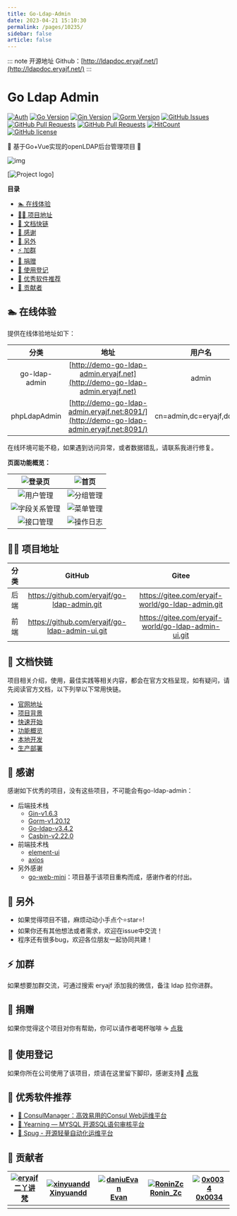 ```yaml
---
title: Go-Ldap-Admin
date: 2023-04-21 15:10:30
permalink: /pages/10235/
sidebar: false
article: false
---
```

::: note 开源地址
Github：[http://ldapdoc.eryajf.net/](http://ldapdoc.eryajf.net/)
::: 
# Go Ldap Admin

[![Auth](https://img.shields.io/badge/Auth-eryajf-ff69b4)](https://github.com/eryajf) [![Go Version](https://img.shields.io/github/go-mod/go-version/eryajf-world/go-ldap-admin)](https://github.com/eryajf/go-ldap-admin) [![Gin Version](https://img.shields.io/badge/Gin-1.6.3-brightgreen)](https://github.com/eryajf/go-ldap-admin) [![Gorm Version](https://img.shields.io/badge/Gorm-1.20.12-brightgreen)](https://github.com/eryajf/go-ldap-admin) [![GitHub Issues](https://img.shields.io/github/issues/eryajf/go-ldap-admin.svg)](https://github.com/eryajf/go-ldap-admin/issues) [![GitHub Pull Requests](https://img.shields.io/github/issues-pr/eryajf/go-ldap-admin)](https://github.com/eryajf/go-ldap-admin/pulls) [![GitHub Pull Requests](https://img.shields.io/github/stars/eryajf/go-ldap-admin)](https://github.com/eryajf/go-ldap-admin/stargazers) [![HitCount](https://views.whatilearened.today/views/github/eryajf/go-ldap-admin.svg)](https://github.com/eryajf/go-ldap-admin) [![GitHub license](https://img.shields.io/github/license/eryajf/go-ldap-admin)](https://github.com/eryajf/go-ldap-admin/blob/main/LICENSE)

🌉 基于Go+Vue实现的openLDAP后台管理项目 🌉

![img](https://camo.githubusercontent.com/82291b0fe831bfc6781e07fc5090cbd0a8b912bb8b8d4fec0696c881834f81ac/68747470733a2f2f70726f626f742e6d656469612f394575424971676170492e676966)



[![Project logo](https://cdn.staticaly.com/gh/eryajf/tu/main/img/image_20220614_131521.jpg)]

**目录**

- [🏊 在线体验](#-在线体验)
- [👨‍💻 项目地址](#-项目地址)
- [🔗 文档快链](#-文档快链)
- [🥰 感谢](#-感谢)
- [🤗 另外](#-另外)
- [⚡ 加群](#-加群)
- [🤑 捐赠](#-捐赠)
- [📝 使用登记](#-使用登记)
- [💎 优秀软件推荐](#-优秀软件推荐)
- [🤝 贡献者](#-贡献者)

## 🏊 在线体验

提供在线体验地址如下：

|     分类      |                             地址                             |          用户名           | 密码   |
| :-----------: | :----------------------------------------------------------: | :-----------------------: | ------ |
| go-ldap-admin | [http://demo-go-ldap-admin.eryajf.net](http://demo-go-ldap-admin.eryajf.net) |           admin           | 123456 |
| phpLdapAdmin  | [http://demo-go-ldap-admin.eryajf.net:8091/](http://demo-go-ldap-admin.eryajf.net:8091/) | cn=admin,dc=eryajf,dc=net | 123456 |

在线环境可能不稳，如果遇到访问异常，或者数据错乱，请联系我进行修复。

**页面功能概览：**

| ![登录页](https://cdn.staticaly.com/gh/eryajf/tu/main/img/image_20220724_165411.png) | ![首页](https://cdn.staticaly.com/gh/eryajf/tu/main/img/image_20220724_165545.png) |
| :----------------------------------------------------------: | ------------------------------------------------------------ |
| ![用户管理](https://cdn.staticaly.com/gh/eryajf/tu/main/img/image_20220724_165623.png) | ![分组管理](https://cdn.staticaly.com/gh/eryajf/tu/main/img/image_20220724_165701.png) |
| ![字段关系管理](https://cdn.staticaly.com/gh/eryajf/tu/main/img/image_20220724_165853.png) | ![菜单管理](https://cdn.staticaly.com/gh/eryajf/tu/main/img/image_20220724_165954.png) |
| ![接口管理](https://cdn.staticaly.com/gh/eryajf/tu/main/img/image_20220724_170015.png) | ![操作日志](https://cdn.staticaly.com/gh/eryajf/tu/main/img/image_20220724_170035.png) |

## 👨‍💻 项目地址

| 分类 |                     GitHub                     |                        Gitee                        |
| :--: | :--------------------------------------------: | :-------------------------------------------------: |
| 后端 |  https://github.com/eryajf/go-ldap-admin.git   |  https://gitee.com/eryajf-world/go-ldap-admin.git   |
| 前端 | https://github.com/eryajf/go-ldap-admin-ui.git | https://gitee.com/eryajf-world/go-ldap-admin-ui.git |

## 🔗 文档快链

项目相关介绍，使用，最佳实践等相关内容，都会在官方文档呈现，如有疑问，请先阅读官方文档，以下列举以下常用快链。

- [官网地址](http://ldapdoc.eryajf.net)
- [项目背景](http://ldapdoc.eryajf.net/pages/101948/)
- [快速开始](http://ldapdoc.eryajf.net/pages/706e78/)
- [功能概览](http://ldapdoc.eryajf.net/pages/7a40de/)
- [本地开发](http://ldapdoc.eryajf.net/pages/cb7497/)
- [生产部署](http://ldapdoc.eryajf.net/pages/5769c4/)

## 🥰 感谢

感谢如下优秀的项目，没有这些项目，不可能会有go-ldap-admin：

- 后端技术栈
  - [Gin-v1.6.3](https://github.com/gin-gonic/gin)
  - [Gorm-v1.20.12](https://github.com/go-gorm/gorm)
  - [Go-ldap-v3.4.2](https://github.com/go-ldap/ldap)
  - [Casbin-v2.22.0](https://github.com/casbin/casbin)
- 前端技术栈
  - [element-ui](https://github.com/ElemeFE/element)
  - [axios](https://github.com/axios/axios)
- 另外感谢
  - [go-web-mini](https://github.com/gnimli/go-web-mini)：项目基于该项目重构而成，感谢作者的付出。

## 🤗 另外

- 如果觉得项目不错，麻烦动动小手点个⭐️star⭐️!
- 如果你还有其他想法或者需求，欢迎在issue中交流！
- 程序还有很多bug，欢迎各位朋友一起协同共建！

## ⚡ 加群

如果想要加群交流，可通过搜索 eryajf 添加我的微信，备注 ldap 拉你进群。

## 🤑 捐赠

如果你觉得这个项目对你有帮助，你可以请作者喝杯咖啡 ☕️ [点我](http://ldapdoc.eryajf.net/pages/2b6725/)

## 📝 使用登记

如果你所在公司使用了该项目，烦请在这里留下脚印，感谢支持🥳 [点我](https://github.com/eryajf/go-ldap-admin/issues/18)

## 💎 优秀软件推荐

- [🦄 ConsulManager：高效易用的Consul Web运维平台](https://github.com/starsliao/ConsulManager)
- [🦚 Yearning — MYSQL 开源SQL语句审核平台](https://github.com/cookieY/Yearning)
- [🦅 Spug - 开源轻量自动化运维平台](https://github.com/openspug/spug)

## 🤝 贡献者

| [![eryajf](https://avatars.githubusercontent.com/u/33259379?v=4) **二丫讲梵**](https://github.com/eryajf) | [![xinyuandd](https://avatars.githubusercontent.com/u/3397848?v=4) **Xinyuandd**](https://github.com/xinyuandd) | [![daniuEvan](https://avatars.githubusercontent.com/u/49090129?v=4) **Evan**](https://github.com/daniuEvan) | [![RoninZc](https://avatars.githubusercontent.com/u/48718694?v=4) **Ronin_Zc**](https://github.com/RoninZc) | [![0x0034](https://avatars.githubusercontent.com/u/39284250?v=4) **0x0034**](https://github.com/0x0034) |
| ------------------------------------------------------------ | ------------------------------------------------------------ | ------------------------------------------------------------ | ------------------------------------------------------------ | ------------------------------------------------------------ |
|                                                              |                                                              |                                                              |                                                              |                                                              |